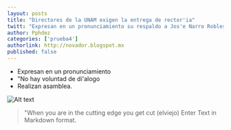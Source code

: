 ```yaml
---
layout: posts
title: "Directores de la UNAM exigen la entrega de rector'ia"
twitt: "Expresan en un pronunciamiento su respaldo a Jos'e Narro Robles"
author: Pphdez
categories: ['prueba4']
authorlink: http://novador.blogspot.mx
published: false
---
```



* Expresan en un pronunciamiento
* "No hay voluntad de di'alogo
* Realizan asamblea.

![Alt text](http://i.imgur.com/VUFVD3Um.jpg) 

> "When you are in the cutting edge you get cut (elviejo)
Enter Text in Markdown format.